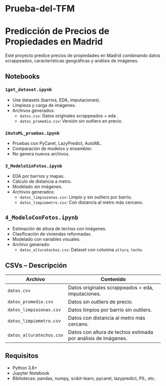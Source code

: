 # Prueba-del-TFM

# Predicción de Precios de Propiedades en Madrid

Este proyecto predice precios de propiedades en Madrid combinando datos scrappeados, características geográficas y análisis de imágenes.

## Notebooks

### `1get_dataset.ipynb`
- Une datasets (barrios, EDA, imputaciones).
- Limpieza y carga de imágenes.
- Archivos generados:
  - `datos.csv`: Datos originales scrappeados + eda .
  - `datos_promedio.csv`: Versión sin outliers en precio.

### `2AutoML_pruebas.ipynb`
- Pruebas con PyCaret, LazyPredict, AutoML.
- Comparación de modelos y ensembler.
- No genera nuevos archivos.

### `3_ModeloSinFotos.ipynb`
- EDA por barrios y mapas.
- Cálculo de distancia a metro.
- Modelado sin imágenes.
- Archivos generados:
  - `datos_limpiozonas.csv`: Limpio y sin outliers por barrio.
  - `datos_limpiometro.csv`: Con distancia al metro más cercano.

## `4_ModeloConFotos.ipynb`
- Estimación de altura de techos con imágenes.
- Clasificación de viviendas reformadas.
- Modelado con variables visuales.
- Archivo generado:
  - `datos_alturatechos.csv`: Dataset con columna `altura_techo`.

## CSVs – Descripción

| Archivo                   | Contenido                                                  |
|---------------------------|------------------------------------------------------------|
| `datos.csv`               | Datos originales scrappeados + eda, imputaciones.          |
| `datos_promedio.csv`      | Datos sin outliers de precio.                              |
| `datos_limpiozonas.csv`   | Datos limpios por barrio sin outliers.                     |
| `datos_limpiometro.csv`   | Datos con distancia al metro más cercano.                  |
| `datos_alturatechos.csv`  | Datos con altura de techos estimada por análisis de imágenes.|

## Requisitos
- Python 3.8+
- Jupyter Notebook
- Bibliotecas: pandas, numpy, scikit-learn, pycaret, lazypredict, PIL, etc.
